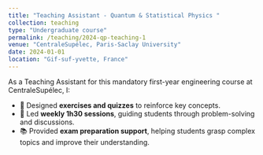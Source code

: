 ```yaml
---
title: "Teaching Assistant - Quantum & Statistical Physics "
collection: teaching
type: "Undergraduate course"
permalink: /teaching/2024-qp-teaching-1
venue: "CentraleSupélec, Paris-Saclay University"
date: 2024-01-01
location: "Gif-suf-yvette, France"
---
```


As a Teaching Assistant for this mandatory first-year engineering course at CentraleSupélec, I:  
- 📝 Designed **exercises and quizzes** to reinforce key concepts.  
- 🎯 Led **weekly 1h30 sessions**, guiding students through problem-solving and discussions.  
- 📚 Provided **exam preparation support**, helping students grasp complex topics and improve their understanding.  

